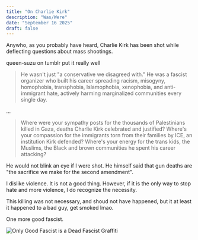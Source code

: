 ```yaml
---
title: "On Charlie Kirk"
description: "Was/Were"
date: "September 16 2025"
draft: false
---
```

Anywho, as you probably have heard, Charlie Kirk has been shot while deflecting questions about mass shootings. 

queen-suzu on tumblr put it really well
> He wasn't just "a conservative we disagreed with." He was a fascist organizer who built his career spreading racism, misogyny, homophobia, transphobia, Islamophobia, xenophobia, and anti-immigrant hate, actively harming marginalized communities every single day.


...

> Where were your sympathy posts for the thousands of Palestinians killed in Gaza, deaths Charlie Kirk celebrated and justified? Where's your compassion for the immigrants torn from their families by ICE, an institution Kirk defended? Where's your energy for the trans kids, the Muslims, the Black and brown communities he spent his career attacking?


He would not blink an eye if I were shot. He himself said that gun deaths are "the sacrifice we make for the second amendment".

I dislike violence. It is not a good thing. However, if it is the only way to stop hate and more violence, I do recognize the necessity. 

This killing was not necessary, and shoud not have happened, but it at least it happened to a bad guy, get smoked lmao.

One more good fascist.

![Only Good Fascist is a Dead Fascist Graffiti ](/good.jpg)

